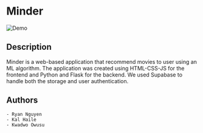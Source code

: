 # Minder

![Demo](https://media.giphy.com/media/M9MZyW7gYNpzU1kdm9/giphy.gif)



## Description

Minder is a web-based application that recommend movies to user using an ML algorithm. The application was created using HTML-CSS-JS for the frontend and Python and Flask for the backend. We used Supabase to handle both the storage and user authentication. 

## Authors

    - Ryan Nguyen
    - Kal Haile
    - Kwadwo Owusu
